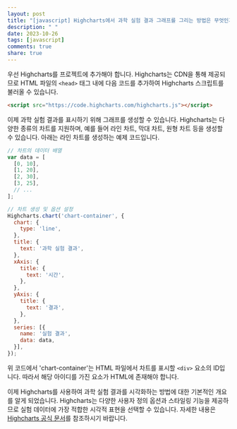 ```yaml
---
layout: post
title: "[javascript] Highcharts에서 과학 실험 결과 그래프를 그리는 방법은 무엇인가요?"
description: " "
date: 2023-10-26
tags: [javascript]
comments: true
share: true
---
```


우선 Highcharts를 프로젝트에 추가해야 합니다. Highcharts는 CDN을 통해 제공되므로 HTML 파일의 `<head>` 태그 내에 다음 코드를 추가하여 Highcharts 스크립트를 불러올 수 있습니다.

```html
<script src="https://code.highcharts.com/highcharts.js"></script>
```

이제 과학 실험 결과를 표시하기 위해 그래프를 생성할 수 있습니다. Highcharts는 다양한 종류의 차트를 지원하며, 예를 들어 라인 차트, 막대 차트, 원형 차트 등을 생성할 수 있습니다. 아래는 라인 차트를 생성하는 예제 코드입니다.

```javascript
// 차트의 데이터 배열
var data = [
  [0, 10],
  [1, 20],
  [2, 30],
  [3, 25],
  // ...
];

// 차트 생성 및 옵션 설정
Highcharts.chart('chart-container', {
  chart: {
    type: 'line',
  },
  title: {
    text: '과학 실험 결과',
  },
  xAxis: {
    title: {
      text: '시간',
    },
  },
  yAxis: {
    title: {
      text: '결과',
    },
  },
  series: [{
    name: '실험 결과',
    data: data,
  }],
});
```

위 코드에서 'chart-container'는 HTML 파일에서 차트를 표시할 `<div>` 요소의 ID입니다. 따라서 해당 아이디를 가진 요소가 HTML에 존재해야 합니다.

이제 Highcharts를 사용하여 과학 실험 결과를 시각화하는 방법에 대한 기본적인 개요를 알게 되었습니다. Highcharts는 다양한 사용자 정의 옵션과 스타일링 기능을 제공하므로 실험 데이터에 가장 적합한 시각적 표현을 선택할 수 있습니다. 자세한 내용은 [Highcharts 공식 문서](https://www.highcharts.com/docs/index)를 참조하시기 바랍니다.